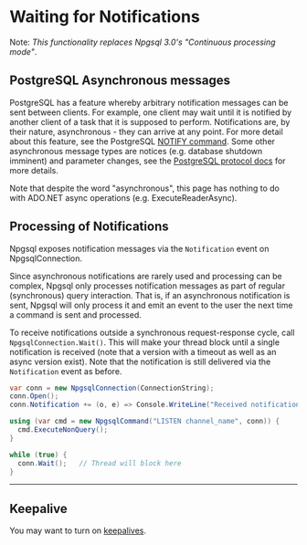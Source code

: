 # Waiting for Notifications

Note: *This functionality replaces Npgsql 3.0's "Continuous processing mode"*.

## PostgreSQL Asynchronous messages

PostgreSQL has a feature whereby arbitrary notification messages can be sent between clients. For example, one client may wait until it is
notified by another client of a task that it is supposed to perform. Notifications are, by their nature, asynchronous - they can arrive
at any point. For more detail about this feature, see the PostgreSQL [NOTIFY command](http://www.postgresql.org/docs/current/static/sql-notify.html).
Some other asynchronous message types are notices (e.g. database shutdown imminent) and parameter changes, see the
[PostgreSQL protocol docs](http://www.postgresql.org/docs/current/static/protocol-flow.html#PROTOCOL-ASYNC) for more details.

Note that despite the word "asynchronous", this page has nothing to do with ADO.NET async operations (e.g. ExecuteReaderAsync).

## Processing of Notifications

Npgsql exposes notification messages via the `Notification` event on NpgsqlConnection.

Since asynchronous notifications are rarely used and processing can be complex, Npgsql only processes notification messages as
part of regular (synchronous) query interaction. That is, if an asynchronous notification is sent, Npgsql will only process it and emit an
event to the user the next time a command is sent and processed.

To receive notifications outside a synchronous request-response cycle, call `NpgsqlConnection.Wait()`. This will make your thread block
until a single notification is received (note that a version with a timeout as well as an async version exist). Note that the notification
is still delivered via the `Notification` event as before.

```csharp
var conn = new NpgsqlConnection(ConnectionString);
conn.Open();
conn.Notification += (o, e) => Console.WriteLine("Received notification");

using (var cmd = new NpgsqlCommand("LISTEN channel_name", conn)) {
  cmd.ExecuteNonQuery();
}

while (true) {
  conn.Wait();   // Thread will block here
}
```

---

## Keepalive

You may want to turn on [keepalives](keepalive.md).
